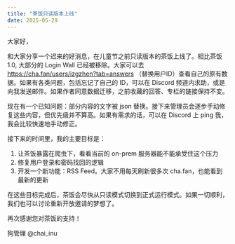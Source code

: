 ```yaml
---
title: "茶饭只读版本上线"
date: 2025-05-29
---
```


大家好，

和大家分享一个迟来的好消息，在儿童节之前只读版本的茶饭上线了。相比茶饭 1.0, 大部分的 Login Wall 已经被移除。大家可以去 https://cha.fan/users/izgzhen?tab=answers （替换用户ID）查看自己的原有数据。如果有各类问题，包括忘记了自己的 ID，可以在 Discord 频道内求助，或是向我发送邮件。如果作者同意数据迁移，之前收藏的回答、专栏的链接保持不变。

现在有一个已知问题：部分内容的文字被 json 替换。接下来管理员会逐步手动修复这些内容，但优先级并不算高。如果有需求的话，可以在 Discord 上 ping 我，我会比较快速地手动修正。

接下来的时间里，我的主要目标是：
1. 让茶饭暴露在爬虫下，看看当前的 on-prem 服务器能不能承受住这个压力
2. 修复用户登录和密码找回的逻辑
3. 开发一个新功能：RSS Feed。大家不用每天刷新很多次 cha.fan，也能看到最新的更新


在这些目标完成后，茶饭会尽快从只读模式切换到正式运行模式。如果一切顺利，我们也可以讨论重新开放邀请的梦想了。


再次感谢您对茶饭的支持！

狗管理 @chai_inu
